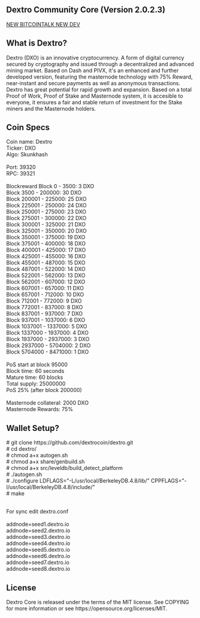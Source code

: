 <h2><strong>Dextro Community Core (Version 2.0.2.3)</strong></h2>

<a href="https://bitcointalk.org/index.php?topic=5065612">NEW BITCOINTALK NEW DEV</a>

<h2><strong>What is Dextro?</strong></h2>

<p>
Dextro (DXO) is an innovative cryptocurrency. A form of digital currency secured by cryptography and issued through a decentralized and advanced mining market. Based on Dash and PIVX, it's an enhanced and further developed version, featuring the masternode technology with 75% Reward, near-instant and secure payments as well as anonymous transactions. Dextro has great potential for rapid growth and expansion. Based on a total Proof of Work, Proof of Stake and Masternode system, it is accesible to everyone, it ensures a fair and stable return of investment for the Stake miners and the Masternode holders.
</p>

<h2><strong>Coin Specs</strong></h2>
<p>
Coin name: Dextro<br />
Ticker: DXO<br />
Algo: Skunkhash<br />
<br />
Port: 39320<br />
RPC: 39321<br />
<br />
Blockreward
Block 0 - 3500: 3 DXO<br />
Block 3500 - 200000: 30 DXO <br />
Block 200001 - 225000: 25 DXO <br />
Block 225001 - 250000: 24 DXO <br />
Block 250001 - 275000: 23 DXO <br />
Block 275001 - 300000: 22 DXO <br />
Block 300001 - 325000: 21 DXO <br />
Block 325001 - 350000: 20 DXO <br />
Block 350001 - 375000: 19 DXO <br />
Block 375001 - 400000: 18 DXO <br />	  
Block 400001 - 425000: 17 DXO <br />   
Block 425001 - 455000: 16 DXO <br />
Block 455001 - 487000: 15 DXO <br />
Block 487001 - 522000: 14 DXO <br />
Block 522001 - 562000: 13 DXO <br />
Block 562001 - 607000: 12 DXO <br />
Block 607001 - 657000: 11 DXO <br />
Block 657001 - 712000: 10 DXO <br />
Block 712001 - 772000: 9 DXO <br />
Block 772001 - 837000: 8 DXO <br />
Block 837001 - 937000: 7 DXO <br />
Block 937001 - 1037000: 6 DXO <br />
Block 1037001 - 1337000: 5 DXO <br />
Block 1337000 - 1937000: 4 DXO <br />
Block 1937000 - 2937000: 3 DXO <br />
Block 2937000 - 5704000: 2 DXO <br />
Block 5704000 - 8471000: 1 DXO <br />
 
<br />
PoS start at block 95000<br />
Block time: 60 seconds<br />
Mature time: 60 blocks<br />
Total supply: 25000000<br />
PoS 25% (after block 200000)<br />

<br />
Masternode collateral: 2000 DXO<br />
Masternode Rewards: 75%<br />
</p>


<h2><strong>Wallet Setup?</strong></h2>
<p>
# git clone https://github.com/dextrocoin/dextro.git <br />
# cd dextro/ <br />
# chmod a+x autogen.sh <br />
# chmod a+x share/genbuild.sh <br />
# chmod a+x src/leveldb/build_detect_platform <br />
# ./autogen.sh <br />
# ./configure LDFLAGS="-L/usr/local/BerkeleyDB.4.8/lib/" CPPFLAGS="-I/usr/local/BerkeleyDB.4.8/include/" <br />
# make <br />
</p>
<br />
For sync edit dextro.conf <br />
<br />
addnode=seed1.dextro.io <br />
addnode=seed2.dextro.io <br />
addnode=seed3.dextro.io <br />
addnode=seed4.dextro.io <br />
addnode=seed5.dextro.io <br />
addnode=seed6.dextro.io <br />
addnode=seed7.dextro.io <br />
addnode=seed8.dextro.io <br />
</p>

<h2><strong>License</strong></h2>
<p>
Dextro Core is released under the terms of the MIT license. See COPYING for more information or see https://opensource.org/licenses/MIT.
 </p>
